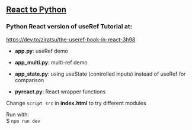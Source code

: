 ## [React to Python](https://pyreact.com)
### Python React version of useRef Tutorial at:  
https://dev.to/ziratsu/the-useref-hook-in-react-3h98

- **app.py**: useRef demo
- **app_multi.py**: multi-ref demo
- **app_state.py**: using useState (controlled inputs) instead of useRef for comparison

- **pyreact.py**: React wrapper functions

Change `script src` in **index.html** to try different modules

Run with:  
$ `npm run dev`

